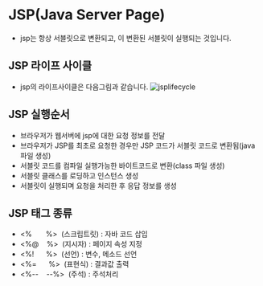 # JSP(Java Server Page)

- jsp는 항상 서블릿으로 변환되고, 이 변환된 서블릿이 실행되는 것입니다.

## JSP 라이프 사이클

- jsp의 라이프사이클은 다음그림과 같습니다.
![jsplifecycle](https://user-images.githubusercontent.com/46203866/93487777-91596700-f940-11ea-8da6-2d18d85fb615.png)

## JSP 실행순서

- 브라우저가 웹서버에 jsp에 대한 요청 정보를 전달
- 브라우저가 JSP를 최초로 요청한 경우만 JSP 코드가 서블릿 코드로 변환됨(java 파일 생성)
- 서블릿 코드를 컴파일 실행가능한 바이트코드로 변환(class 파일 생성)
- 서블릿 클래스를 로딩하고 인스턴스 생성
- 서블릿이 실행되며 요청을 처리한 후 응답 정보를 생성

## JSP 태그 종류

- <%&nbsp;&nbsp;&nbsp;&nbsp;&nbsp;&nbsp;&nbsp;%>&nbsp; (스크립트릿) : 자바 코드 삽입
- <%@&nbsp;&nbsp;&nbsp;&nbsp;%>&nbsp; (지시자) : 페이지 속성 지정
- <%!&nbsp;&nbsp;&nbsp;&nbsp;&nbsp;&nbsp;%> &nbsp;(선언) : 변수, 메소드 선언
- <%=&nbsp;&nbsp;&nbsp;&nbsp;&nbsp;&nbsp;%>&nbsp; (표현식) : 결과값 출력
- <%--&nbsp;&nbsp;&nbsp;&nbsp;--%> &nbsp;(주석) : 주석처리
